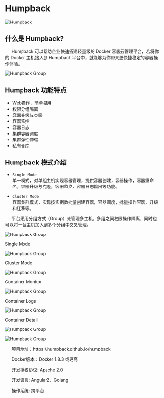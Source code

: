 # Humpback

![Humpback](../_media/logo.png)

## 什么是 Humpback?

&ensp;&ensp;&ensp;Humpback 可以帮助企业快速搭建轻量级的 Docker 容器云管理平台，若将你的 Docker 主机接入到 Humpback 平台中，就能够为你带来更快捷稳定的容器操作体验。 

![Humpback Group](../_media/humpback-arch.png)

## Humpback 功能特点

- Web操作，简单易用
- 权限分组隔离
- 容器升级与克隆
- 容器监控
- 容器日志
- 集群容器调度
- 集群弹性伸缩
- 私有仓库

## Humpback 模式介绍
- `Single Mode`   
  单一模式，对单组主机实现容器管理，提供容器创建，容器操作，容器重命名，容器升级与克隆，容器监控，容器日志输出等功能。   

- `Cluster Mode`   
  容器集群模式，实现按实例数批量创建容器，容器调度，批量操作容器，升级和迁移等。 

&ensp;&ensp;&ensp;平台采用分组方式（Group）来管理多主机，多组之间权限操作隔离，同时也可以将一台主机加入到多个分组中交叉管理。

![Humpback Group](../_media/humpback-web.png)

Single Mode

![Humpback Group](../_media/single-mode-ui.png)

Cluster Mode

![Humpback Group](../_media/cluster-mode-ui.png)

Container Monitor

![Humpback Group](../_media/container-monitor.png)

Container Logs

![Humpback Group](../_media/container-logs.png)

Container Detail

![Humpback Group](../_media/container-single-info.png)

![Humpback Group](../_media/container-cluster-info.png)

&ensp;&ensp;&ensp;项目地址：<a href="https://humpback.github.io/humpback">https://humpback.github.io/humpback</a> 

&ensp;&ensp;&ensp;Docker版本：Docker 1.8.3 或更高

&ensp;&ensp;&ensp;开发授权协议: Apache 2.0   

&ensp;&ensp;&ensp;开发语言: Angular2、Golang   

&ensp;&ensp;&ensp;操作系统: 跨平台








